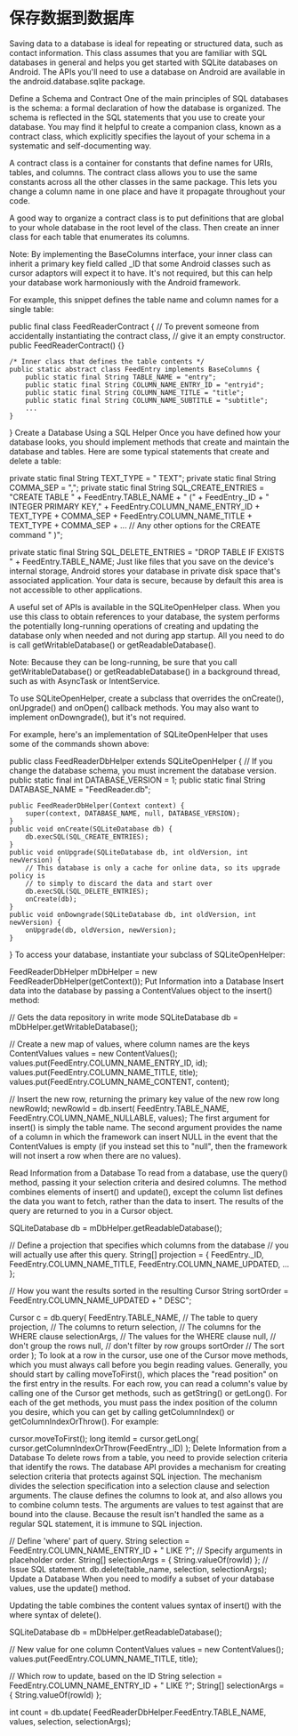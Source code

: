 # 保存数据到数据库
Saving data to a database is ideal for repeating or structured data, such as contact information. 
This class assumes that you are familiar with SQL databases in general and helps you get started with
 SQLite databases on Android. The APIs you'll need to use a database on Android are available in 
 the android.database.sqlite package.

Define a Schema and Contract
One of the main principles of SQL databases is the schema: a formal declaration of how the database 
is organized. The schema is reflected in the SQL statements that you use to create your database.
 You may find it helpful to create a companion class, known as a contract class, which explicitly 
 specifies the layout of your schema in a systematic and self-documenting way.

A contract class is a container for constants that define names for URIs, tables, and columns.
 The contract class allows you to use the same constants across all the other classes in the same 
 package. This lets you change a column name in one place and have it propagate throughout your code.

A good way to organize a contract class is to put definitions that are global to your whole database
 in the root level of the class. Then create an inner class for each table that enumerates its 
 columns.

Note: By implementing the BaseColumns interface, your inner class can inherit a primary key field 
called _ID that some Android classes such as cursor adaptors will expect it to have. It's not 
required, but this can help your database work harmoniously with the Android framework.

For example, this snippet defines the table name and column names for a single table:

public final class FeedReaderContract {
    // To prevent someone from accidentally instantiating the contract class,
    // give it an empty constructor.
    public FeedReaderContract() {}

    /* Inner class that defines the table contents */
    public static abstract class FeedEntry implements BaseColumns {
        public static final String TABLE_NAME = "entry";
        public static final String COLUMN_NAME_ENTRY_ID = "entryid";
        public static final String COLUMN_NAME_TITLE = "title";
        public static final String COLUMN_NAME_SUBTITLE = "subtitle";
        ...
    }
}
Create a Database Using a SQL Helper
Once you have defined how your database looks, you should implement methods that create and 
maintain the database and tables. Here are some typical statements that create and delete a table:

private static final String TEXT_TYPE = " TEXT";
private static final String COMMA_SEP = ",";
private static final String SQL_CREATE_ENTRIES =
    "CREATE TABLE " + FeedEntry.TABLE_NAME + " (" +
    FeedEntry._ID + " INTEGER PRIMARY KEY," +
    FeedEntry.COLUMN_NAME_ENTRY_ID + TEXT_TYPE + COMMA_SEP +
    FeedEntry.COLUMN_NAME_TITLE + TEXT_TYPE + COMMA_SEP +
    ... // Any other options for the CREATE command
    " )";

private static final String SQL_DELETE_ENTRIES =
    "DROP TABLE IF EXISTS " + FeedEntry.TABLE_NAME;
Just like files that you save on the device's internal storage, Android stores your database
 in private disk space that's associated application. Your data is secure, because by default 
 this area is not accessible to other applications.

A useful set of APIs is available in the SQLiteOpenHelper class. When you use this class to 
obtain references to your database, the system performs the potentially long-running operations 
of creating and updating the database only when needed and not during app startup. All you need 
to do is call getWritableDatabase() or getReadableDatabase().

Note: Because they can be long-running, be sure that you call getWritableDatabase() or 
getReadableDatabase() in a background thread, such as with AsyncTask or IntentService.

To use SQLiteOpenHelper, create a subclass that overrides the onCreate(), onUpgrade() and onOpen()
 callback methods. You may also want to implement onDowngrade(), but it's not required.

For example, here's an implementation of SQLiteOpenHelper that uses some of the commands shown above:

public class FeedReaderDbHelper extends SQLiteOpenHelper {
    // If you change the database schema, you must increment the database version.
    public static final int DATABASE_VERSION = 1;
    public static final String DATABASE_NAME = "FeedReader.db";

    public FeedReaderDbHelper(Context context) {
        super(context, DATABASE_NAME, null, DATABASE_VERSION);
    }
    public void onCreate(SQLiteDatabase db) {
        db.execSQL(SQL_CREATE_ENTRIES);
    }
    public void onUpgrade(SQLiteDatabase db, int oldVersion, int newVersion) {
        // This database is only a cache for online data, so its upgrade policy is
        // to simply to discard the data and start over
        db.execSQL(SQL_DELETE_ENTRIES);
        onCreate(db);
    }
    public void onDowngrade(SQLiteDatabase db, int oldVersion, int newVersion) {
        onUpgrade(db, oldVersion, newVersion);
    }
}
To access your database, instantiate your subclass of SQLiteOpenHelper:

FeedReaderDbHelper mDbHelper = new FeedReaderDbHelper(getContext());
Put Information into a Database
Insert data into the database by passing a ContentValues object to the insert() method:

// Gets the data repository in write mode
SQLiteDatabase db = mDbHelper.getWritableDatabase();

// Create a new map of values, where column names are the keys
ContentValues values = new ContentValues();
values.put(FeedEntry.COLUMN_NAME_ENTRY_ID, id);
values.put(FeedEntry.COLUMN_NAME_TITLE, title);
values.put(FeedEntry.COLUMN_NAME_CONTENT, content);

// Insert the new row, returning the primary key value of the new row
long newRowId;
newRowId = db.insert(
         FeedEntry.TABLE_NAME,
         FeedEntry.COLUMN_NAME_NULLABLE,
         values);
The first argument for insert() is simply the table name. The second argument provides the name 
of a column in which the framework can insert NULL in the event that the ContentValues is empty
 (if you instead set this to "null", then the framework will not insert a row when there are no 
 values).

Read Information from a Database
To read from a database, use the query() method, passing it your selection criteria and desired 
columns. The method combines elements of insert() and update(), except the column list defines 
the data you want to fetch, rather than the data to insert. The results of the query are returned 
to you in a Cursor object.

SQLiteDatabase db = mDbHelper.getReadableDatabase();

// Define a projection that specifies which columns from the database
// you will actually use after this query.
String[] projection = {
    FeedEntry._ID,
    FeedEntry.COLUMN_NAME_TITLE,
    FeedEntry.COLUMN_NAME_UPDATED,
    ...
    };

// How you want the results sorted in the resulting Cursor
String sortOrder =
    FeedEntry.COLUMN_NAME_UPDATED + " DESC";

Cursor c = db.query(
    FeedEntry.TABLE_NAME,  // The table to query
    projection,                               // The columns to return
    selection,                                // The columns for the WHERE clause
    selectionArgs,                            // The values for the WHERE clause
    null,                                     // don't group the rows
    null,                                     // don't filter by row groups
    sortOrder                                 // The sort order
    );
To look at a row in the cursor, use one of the Cursor move methods, which you must always call 
before you begin reading values. Generally, you should start by calling moveToFirst(),
which places the "read position" on the first entry in the results. For each row, you can read 
a column's value by calling one of the Cursor get methods, such as getString() or getLong().
 For each of the get methods, you must pass the index position of the column you desire, 
 which you can get by calling getColumnIndex() or getColumnIndexOrThrow(). For example:

cursor.moveToFirst();
long itemId = cursor.getLong(
    cursor.getColumnIndexOrThrow(FeedEntry._ID)
);
Delete Information from a Database
To delete rows from a table, you need to provide selection criteria that identify the rows. 
The database API provides a mechanism for creating selection criteria that protects against 
SQL injection. The mechanism divides the selection specification into a selection clause and 
selection arguments. The clause defines the columns to look at, and also allows you to combine 
column tests. The arguments are values to test against that are bound into the clause. Because
 the result isn't handled the same as a regular SQL statement, it is immune to SQL injection.

// Define 'where' part of query.
String selection = FeedEntry.COLUMN_NAME_ENTRY_ID + " LIKE ?";
// Specify arguments in placeholder order.
String[] selectionArgs = { String.valueOf(rowId) };
// Issue SQL statement.
db.delete(table_name, selection, selectionArgs);
Update a Database
When you need to modify a subset of your database values, use the update() method.

Updating the table combines the content values syntax of insert() with the where syntax of delete().

SQLiteDatabase db = mDbHelper.getReadableDatabase();

// New value for one column
ContentValues values = new ContentValues();
values.put(FeedEntry.COLUMN_NAME_TITLE, title);

// Which row to update, based on the ID
String selection = FeedEntry.COLUMN_NAME_ENTRY_ID + " LIKE ?";
String[] selectionArgs = { String.valueOf(rowId) };

int count = db.update(
    FeedReaderDbHelper.FeedEntry.TABLE_NAME,
    values,
    selection,
    selectionArgs);